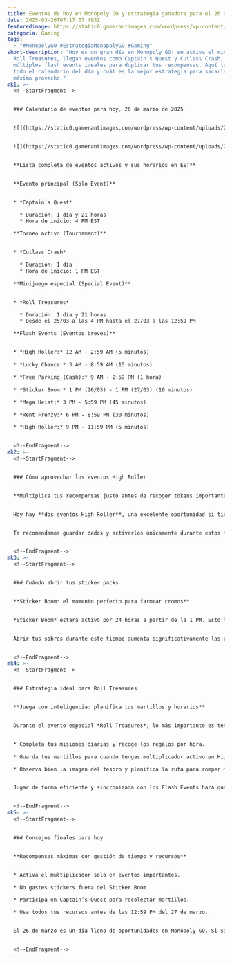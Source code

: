 ```yaml
---
title: Eventos de hoy en Monopoly GO y estrategia ganadora para el 26 de marzo de 2025
date: 2025-03-26T07:17:07.493Z
featuredimage: https://static0.gamerantimages.com/wordpress/wp-content/uploads/2024/12/17-year-old-spends-thousands-in-monopoly-go.jpg?q=70&fit=crop&w=1140&h=&dpr=1
categoria: Gaming
tags:
  - "#MonopolyGO #EstrategiaMonopolyGO #Gaming"
short-description: "Hoy es un gran día en Monopoly GO: se activa el minijuego
  Roll Treasures, llegan eventos como Captain’s Quest y Cutlass Crash, y hay
  múltiples flash events ideales para duplicar tus recompensas. Aquí te contamos
  todo el calendario del día y cuál es la mejor estrategia para sacarle el
  máximo provecho."
mk1: >-
  <!--StartFragment-->


  ### Calendario de eventos para hoy, 26 de marzo de 2025


  ![](https://static0.gamerantimages.com/wordpress/wp-content/uploads/2025/01/monopoly-go-best-strategy-for-lucky-chance-flash-event.jpg?q=49&fit=crop&w=750&h=422&dpr=2)


  ![](https://static0.gamerantimages.com/wordpress/wp-content/uploads/2024/08/monopoly-go-next-sticker-boom-event-date-schedule.jpg?q=49&fit=crop&w=750&h=422&dpr=2)


  **Lista completa de eventos activos y sus horarios en EST**


  **Evento principal (Solo Event)**


  * *Captain’s Quest*

    * Duración: 1 día y 21 horas
    * Hora de inicio: 4 PM EST

  **Torneo activo (Tournament)**


  * *Cutlass Crash*

    * Duración: 1 día
    * Hora de inicio: 1 PM EST

  **Minijuego especial (Special Event)**


  * *Roll Treasures*

    * Duración: 1 día y 21 horas
    * Desde el 25/03 a las 4 PM hasta el 27/03 a las 12:59 PM

  **Flash Events (Eventos breves)**


  * *High Roller:* 12 AM - 2:59 AM (5 minutos)

  * *Lucky Chance:* 3 AM - 8:59 AM (15 minutos)

  * *Free Parking (Cash):* 9 AM - 2:59 PM (1 hora)

  * *Sticker Boom:* 1 PM (26/03) - 1 PM (27/03) (10 minutos)

  * *Mega Heist:* 3 PM - 5:59 PM (45 minutos)

  * *Rent Frenzy:* 6 PM - 8:59 PM (30 minutos)

  * *High Roller:* 9 PM - 11:59 PM (5 minutos)


  <!--EndFragment-->
mk2: >-
  <!--StartFragment-->


  ### Cómo aprovechar los eventos High Roller


  **Multiplica tus recompensas justo antes de recoger tokens importantes**


  Hoy hay **dos eventos High Roller**, una excelente oportunidad si tienes un buen número de dados. Eleva el multiplicador justo antes de caer en casillas que otorgan tokens de evento, como los *Pickaxes* del minijuego Roll Treasures. Esto te permitirá recolectar más en menos tiempo, especialmente útil con eventos tan cortos.


  Te recomendamos guardar dados y activarlos únicamente durante estos flashes, priorizando casillas con recompensas directas o relacionadas a eventos.


  <!--EndFragment-->
mk3: >-
  <!--StartFragment-->


  ### Cuándo abrir tus sticker packs


  **Sticker Boom: el momento perfecto para farmear cromos**


  *Sticker Boom* estará activo por 24 horas a partir de la 1 PM. Esto lo convierte en el momento ideal para abrir todos los packs de stickers que consigas del evento *Roll Treasures* y otros eventos.


  Abrir tus sobres durante este tiempo aumenta significativamente las probabilidades de obtener duplicados y cartas raras. Si estás cerca de completar álbumes, no pierdas esta ventana.


  <!--EndFragment-->
mk4: >-
  <!--StartFragment-->


  ### Estrategia ideal para Roll Treasures


  **Juega con inteligencia: planifica tus martillos y horarios**


  Durante el evento especial *Roll Treasures*, lo más importante es tener suficientes *Hammer Tokens*. Puedes obtenerlos en *Captain’s Quest* (hasta 200) y *Cutlass Crash* (130 más).


  * Completa tus misiones diarias y recoge los regalos por hora.

  * Guarda tus martillos para cuando tengas multiplicador activo en High Roller.

  * Observa bien la imagen del tesoro y planifica la ruta para romper menos losetas.


  Jugar de forma eficiente y sincronizada con los Flash Events hará que consigas más dados, más stickers y mejores posiciones en los torneos.


  <!--EndFragment-->
mk5: >-
  <!--StartFragment-->


  ### Consejos finales para hoy


  **Recompensas máximas con gestión de tiempo y recursos**


  * Activa el multiplicador solo en eventos importantes.

  * No gastes stickers fuera del Sticker Boom.

  * Participa en Captain’s Quest para recolectar martillos.

  * Usa todos tus recursos antes de las 12:59 PM del 27 de marzo.


  El 26 de marzo es un día lleno de oportunidades en Monopoly GO. Si sabes cuándo actuar, puedes obtener miles de dados, packs valiosos y avanzar rápido.


  <!--EndFragment-->
---
```

